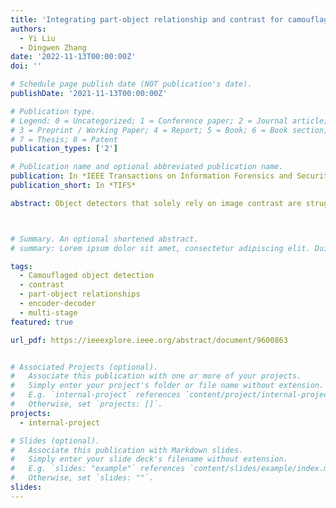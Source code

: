 ```yaml
---
title: 'Integrating part-object relationship and contrast for camouflaged object detection'
authors:
  - Yi Liu
  - Dingwen Zhang
date: '2022-11-13T00:00:00Z'
doi: ''

# Schedule page publish date (NOT publication's date).
publishDate: '2021-11-13T00:00:00Z'

# Publication type.
# Legend: 0 = Uncategorized; 1 = Conference paper; 2 = Journal article;
# 3 = Preprint / Working Paper; 4 = Report; 5 = Book; 6 = Book section;
# 7 = Thesis; 8 = Patent
publication_types: ['2']

# Publication name and optional abbreviated publication name.
publication: In *IEEE Transactions on Information Forensics and Security*
publication_short: In *TIFS*

abstract: Object detectors that solely rely on image contrast are struggling to detect camouflaged objects in images because of the high similarity between camouflaged objects and their surroundings. To address this issue, in this paper, we investigate the role of the part-object relationship for camouflaged object detection. Specifically, we propose a Part-Object relationship and Contrast Integrated Network (POCINet) covering both search and identification stages, where each stage adopts an appropriate scheme to engage the contrast information and part-object relational knowledge for camouflaged pattern decoding. Besides, we bridge these two stages via a Search-to-Identification Guidance (SIG) module, in which the search result, as well as decoded semantic knowledge, jointly enhances the features encoding ability of the identification stage. Experimental results demonstrate the superiority of our algorithm on three datasets. Notably, our algorithm raises Fβ of the best existing method by approximately 17 points on the CPD1K dataset. The source code will be released soon.



# Summary. An optional shortened abstract.
# summary: Lorem ipsum dolor sit amet, consectetur adipiscing elit. Duis posuere tellus ac convallis placerat. Proin tincidunt magna sed ex sollicitudin condimentum.

tags:
  - Camouflaged object detection
  - contrast
  - part-object relationships
  - encoder-decoder
  - multi-stage
featured: true

url_pdf: https://ieeexplore.ieee.org/abstract/document/9600863


# Associated Projects (optional).
#   Associate this publication with one or more of your projects.
#   Simply enter your project's folder or file name without extension.
#   E.g. `internal-project` references `content/project/internal-project/index.md`.
#   Otherwise, set `projects: []`.
projects:
  - internal-project

# Slides (optional).
#   Associate this publication with Markdown slides.
#   Simply enter your slide deck's filename without extension.
#   E.g. `slides: "example"` references `content/slides/example/index.md`.
#   Otherwise, set `slides: ""`.
slides:
---
```

